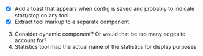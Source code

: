 - [X] Add a toast that appears when config is saved and probably to indicate start/stop on any tool.
- [X] Extract tool markup to a separate component.

3. Consider dynamic component? Or would that be too many edges to account for?
4. Statistics tool map the actual name of the statistics for display purposes